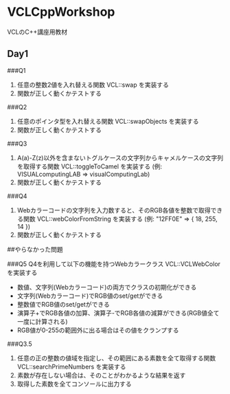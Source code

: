VCLCppWorkshop
==============

VCLのC++講座用教材

Day1
--------------
###Q1
1. 任意の整数2値を入れ替える関数 VCL::swap を実装する
2. 関数が正しく動くかテストする

###Q2
1. 任意のポインタ型を入れ替える関数 VCL::swapObjects を実装する
2. 関数が正しく動くかテストする

###Q3
1. A(a)-Z(z)以外を含まないトグルケースの文字列からキャメルケースの文字列を取得する関数 VCL::toggleToCamel を実装する 
   (例: VISUALcomputingLAB => visualComputingLab)
2. 関数が正しく動くかテストする

###Q4
1. Webカラーコードの文字列を入力数すると、そのRGB各値を整数で取得できる関数 VCL::webColorFromString を実装する
   (例: "12FF0E" => { 18, 255, 14 })
2. 関数が正しく動くかテストする

##やらなかった問題

###Q5
Q4を利用して以下の機能を持つWebカラークラス VCL::VCLWebColor を実装する

* 数値、文字列(Webカラーコード)の両方でクラスの初期化ができる
* 文字列(Webカラーコード)でRGB値のset/getができる
* 整数値でRGB値のset/getができる
* 演算子+でRGB各値の加算、演算子-でRGB各値の減算ができる(RGB値全て一度に計算される)
* RGB値が0-255の範囲外に出る場合はその値をクランプする

###Q3.5
1. 任意の正の整数の値域を指定し、その範囲にある素数を全て取得する関数 VCL::searchPrimeNumbers を実装する
2. 素数が存在しない場合は、そのことがわかるような結果を返す
3. 取得した素数を全てコンソールに出力する



